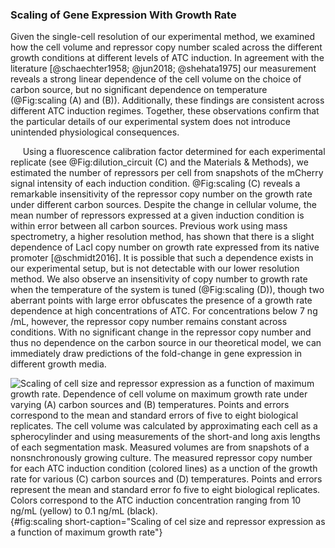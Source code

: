 ### Scaling of Gene Expression With Growth Rate

Given the single-cell resolution of our experimental method, we examined
how the cell volume and repressor copy number scaled across the
different growth conditions at different levels of ATC induction. In
agreement with the literature [@schaechter1958; @jun2018; @shehata1975] our measurement reveals a strong linear
dependence of the cell volume on the choice of carbon source, but no
significant dependence on temperature (@Fig:scaling (A) and (B)). Additionally, these
findings are consistent across different ATC induction regimes.
Together, these observations confirm that the particular details of our
experimental system does not introduce unintended physiological
consequences.

&nbsp;&nbsp;&nbsp;&nbsp;&nbsp;Using a fluorescence calibration factor determined for each experimental
replicate (see @Fig:dilution_circuit (C) and the Materials \&
Methods), we estimated the number of repressors per cell from snapshots
of the mCherry signal intensity of each induction condition. @Fig:scaling (C)
reveals a remarkable insensitivity of the repressor copy number on the growth rate under different carbon
sources. Despite the change in cellular volume, the mean number of
repressors expressed at a given induction condition is within error
between all carbon sources. Previous work using mass spectrometry, a
higher resolution method, has shown that there is a slight dependence of
LacI copy number on growth rate expressed from its native promoter [@schmidt2016]. It
is possible that such a dependence exists in our experimental setup, but
is not detectable with our lower resolution method. We also observe an
insensitivity of copy number to growth rate when the temperature of the
system is tuned (@Fig:scaling (D)), though two
aberrant points with large error obfuscates the presence of a growth
rate dependence at high concentrations of ATC. For concentrations below
7 ng /mL, however, the repressor copy number remains constant across
conditions. With no significant change in the repressor copy number and
thus no dependence on the carbon source in our theoretical model, we
can immediately draw predictions of the fold-change in gene expression
in different growth media.

![**Scaling of cell size and repressor expression as a function of maximum
growth rate.** Dependence of cell volume on maximum growth rate under varying
(A) carbon sources and (B) temperatures. Points and errors correspond to the
mean and standard errors of five to eight biological replicates. The cell volume
was calculated by approximating each cell as a spherocylinder and using
measurements of the short-and long axis lengths of each segmentation mask.
Measured volumes are from snapshots of a nonsnchronously growing culture. The
measured repressor copy number for each ATC induction condition (colored lines)
as a unction of the growth rate for various (C) carbon sources and (D)
temperatures. Points and errors represent the mean and standard error fo five to
eight biological replicates. Colors correspond to the ATC induction
concentration ranging from 10 ng/mL (yellow) to 0.1 ng/mL
(black).](ch4_fig3){#fig:scaling short-caption="Scaling of cel size and
repressor expression as a function of maximum growth rate"}
